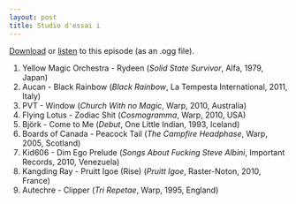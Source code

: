 ```yaml
---
layout: post
title: Studio d'essai i
---
```


<a
href="https://github.com/studio-dessai/podcasts/blob/master/Studio%20d%27essai%20i%20-%202014-06-05.ogg?raw=true">Download</a>
or
<a
href="https://github.com/studio-dessai/podcasts/blob/master/Studio%20d%27essai%20i%20-%202014-06-05.ogg?raw=true">listen</a> 
to this episode (as an .ogg file).

1. Yellow Magic Orchestra - Rydeen (_Solid State Survivor_, Alfa, 1979, Japan)
2. Aucan - Black Rainbow (_Black Rainbow_, La Tempesta International, 2011, Italy)
3. PVT - Window (_Church With no Magic_, Warp, 2010, Australia)
4. Flying Lotus - Zodiac Shit (_Cosmogramma_, Warp, 2010, USA)
5. Björk - Come to Me (_Debut_, One Little Indian, 1993, Iceland)
6. Boards of Canada - Peacock Tail (_The Campfire Headphase_, Warp, 2005, Scotland)
7. Kid606 - Dim Ego Prelude (_Songs About Fucking Steve Albini_, Important Records, 2010, Venezuela)
8. Kangding Ray - Pruitt Igoe (Rise) (_Pruitt Igoe_, Raster-Noton, 2010, France)
9. Autechre - Clipper (_Tri Repetae_, Warp, 1995, England)
